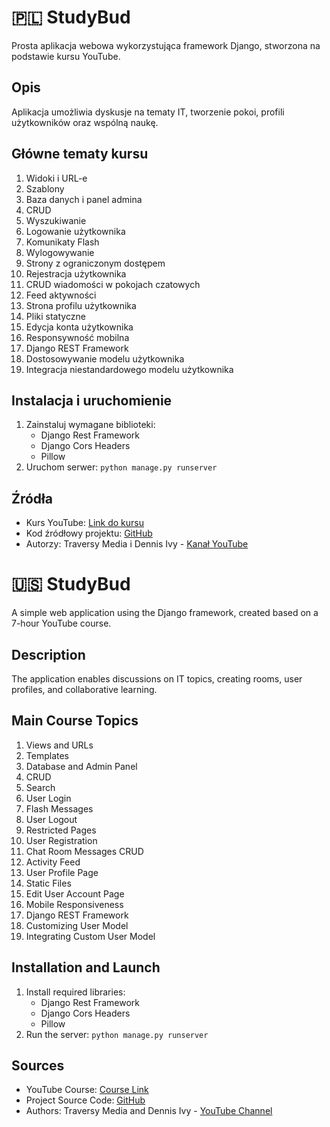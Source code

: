 # 🇵🇱 StudyBud

Prosta aplikacja webowa wykorzystująca framework Django, stworzona na podstawie kursu YouTube.

## Opis
Aplikacja umożliwia dyskusje na tematy IT, tworzenie pokoi, profili użytkowników oraz wspólną naukę.

## Główne tematy kursu
1. Widoki i URL-e
2. Szablony
3. Baza danych i panel admina
4. CRUD
5. Wyszukiwanie
6. Logowanie użytkownika
7. Komunikaty Flash
8. Wylogowywanie
9. Strony z ograniczonym dostępem
10. Rejestracja użytkownika
11. CRUD wiadomości w pokojach czatowych
12. Feed aktywności
13. Strona profilu użytkownika
14. Pliki statyczne
15. Edycja konta użytkownika
16. Responsywność mobilna
17. Django REST Framework
18. Dostosowywanie modelu użytkownika
19. Integracja niestandardowego modelu użytkownika

## Instalacja i uruchomienie
1. Zainstaluj wymagane biblioteki:
   - Django Rest Framework
   - Django Cors Headers
   - Pillow
2. Uruchom serwer: `python manage.py runserver`

## Źródła
- Kurs YouTube: [Link do kursu](https://www.youtube.com/watch?v=PtQiiknWUcI&t=1165s)
- Kod źródłowy projektu: [GitHub](https://github.com/divanov11/StudyBud/)
- Autorzy: Traversy Media i Dennis Ivy - [Kanał YouTube](https://www.youtube.com/c/dennisivy)


# 🇺🇸 StudyBud

A simple web application using the Django framework, created based on a 7-hour YouTube course.

## Description
The application enables discussions on IT topics, creating rooms, user profiles, and collaborative learning.

## Main Course Topics
1. Views and URLs
2. Templates
3. Database and Admin Panel
4. CRUD
5. Search
6. User Login
7. Flash Messages
8. User Logout
9. Restricted Pages
10. User Registration
11. Chat Room Messages CRUD
12. Activity Feed
13. User Profile Page
14. Static Files
15. Edit User Account Page
16. Mobile Responsiveness
17. Django REST Framework
18. Customizing User Model
19. Integrating Custom User Model

## Installation and Launch
1. Install required libraries:
   - Django Rest Framework
   - Django Cors Headers
   - Pillow
2. Run the server: `python manage.py runserver`

## Sources
- YouTube Course: [Course Link](https://www.youtube.com/watch?v=PtQiiknWUcI&t=1165s)
- Project Source Code: [GitHub](https://github.com/divanov11/StudyBud/)
- Authors: Traversy Media and Dennis Ivy - [YouTube Channel](https://www.youtube.com/c/dennisivy)
